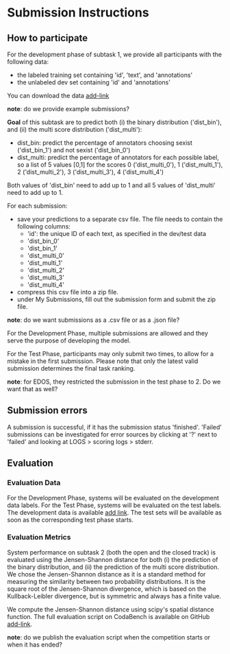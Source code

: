 # Submission Instructions
## How to participate

For the development phase of subtask 1, we provide all participants with the following data:
* the labeled training set containing 'id', 'text', and 'annotations'
* the unlabeled dev set containing 'id' and 'annotations'

You can download the data [add-link](link-tbd)

**note**: do we provide example submissions?

**Goal** of this subtask are to predict both (i) the binary distribution ('dist_bin'), and (ii) the multi score distribution ('dist_multi'):
  * dist_bin: predict the percentage of annotators choosing sexist ('dist_bin_1') and not sexist ('dist_bin_0')
  * dist_multi: predict the percentage of annotators for each possible label, so a list of 5 values [0,1] for the scores 0 ('dist_multi_0'), 1 ('dist_multi_1'), 2 ('dist_multi_2'), 3 ('dist_multi_3'), 4 ('dist_multi_4')

Both values of 'dist_bin' need to add up to 1 and all 5 values of 'dist_multi' need to add up to 1.

For each submission:
* save your predictions to a separate csv file. The file needs to contain the following columns:
  * 'id': the unique ID of each text, as specified in the dev/test data
  * 'dist_bin_0'
  * 'dist_bin_1'
  * 'dist_multi_0'
  * 'dist_multi_1'
  * 'dist_multi_2'
  * 'dist_multi_3'
  * 'dist_multi_4'
* compress this csv file into a zip file.
* under My Submissions, fill out the submission form and submit the zip file.

**note**: do we want submissions as a .csv file or as a .json file?

For the Development Phase, multiple submissions are allowed and they serve the purpose of developing the model.

For the Test Phase, participants may only submit two times, to allow for a mistake in the first submission. Please note that only the latest valid submission determines the final task ranking.

**note**: for EDOS, they restricted the submission in the test phase to 2. Do we want that as well?

## Submission errors

A submission is successful, if it has the submission status 'finished'. 'Failed' submissions can be investigated for error sources by clicking at '?' next to 'failed' and looking at LOGS > scoring logs > stderr. 


## Evaluation

### Evaluation Data

For the Development Phase, systems will be evaluated on the development data labels. For the Test Phase, systems will be evaluated on the test labels. The development data is available [add link](add-link). The test sets will be available as soon as the corresponding test phase starts.

### Evaluation Metrics

System performance on subtask 2 (both the open and the closed track) is evaluated using the Jensen-Shannon distance for both (i) the prediction of the binary distribution, and (ii) the prediction of the multi score distribution. We chose the Jensen-Shannon distance as it is a standard method for measuring
the similarity between two probability distributions. It is the square root of the Jensen-Shannon divergence, which is based on the Kullback-Leibler divergence, but is symmetric and always has a finite value.

We compute the Jensen-Shannon distance using scipy's spatial distance function. The full evaluation script on CodaBench is available on GitHub [add-link](add-link).

**note**: do we publish the evaluation script when the competition starts or when it has ended?
